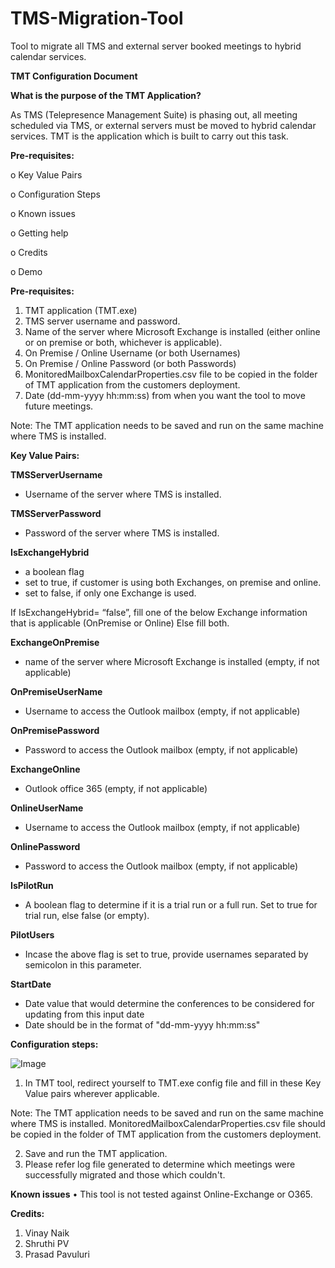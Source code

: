 # TMS-Migration-Tool

Tool to migrate all TMS and external server booked meetings to hybrid calendar services.

**TMT Configuration Document**

**What is the purpose of the TMT Application?**

As TMS (Telepresence Management Suite) is phasing out, all meeting scheduled via TMS, or external servers must be moved to hybrid calendar services.
TMT is the application which is built to carry out this task.

**Pre-requisites:**

o  Key Value Pairs 

o	Configuration Steps

o	Known issues

o	Getting help

o	Credits

o	Demo

**Pre-requisites:**

1.	TMT application (TMT.exe)
2.	TMS server username and password.
3.	Name of the server where Microsoft Exchange is installed (either online or on premise or both, whichever is applicable).
4.	On Premise / Online Username (or both Usernames)
5.	On Premise / Online Password (or both Passwords)
6.	MonitoredMailboxCalendarProperties.csv file to be copied in the folder of TMT application from the customers deployment.
7.	Date (dd-mm-yyyy hh:mm:ss) from when you want the tool to move future meetings.

Note: The TMT application needs to be saved and run on the same machine where TMS is installed.

**Key Value Pairs:**

**TMSServerUsername**
- Username of the server where TMS is installed.

**TMSServerPassword**
- Password of the server where TMS is installed.

**IsExchangeHybrid**
- a boolean flag
- set to true, if customer is using both Exchanges, on premise and online.
- set to false, if only one Exchange is used.

If IsExchangeHybrid= “false”, fill one of the below Exchange information that is applicable (OnPremise or Online)
Else fill both.

**ExchangeOnPremise**
- name of the server where Microsoft Exchange is installed (empty, if not applicable)

**OnPremiseUserName**
- Username to access the Outlook mailbox (empty, if not applicable)

**OnPremisePassword**
- Password to access the Outlook mailbox (empty, if not applicable)

**ExchangeOnline**
- Outlook office 365 (empty, if not applicable)

**OnlineUserName**
- Username to access the Outlook mailbox (empty, if not applicable)

**OnlinePassword**
- Password to access the Outlook mailbox (empty, if not applicable)

**IsPilotRun**
- A boolean flag to determine if it is a trial run or a full run. Set to true for trial run, else false (or empty).

**PilotUsers**
- Incase the above flag is set to true, provide usernames separated by semicolon in this parameter.

**StartDate**
- Date value that would determine the conferences to be considered for updating from this input date
- Date should be in the format of "dd-mm-yyyy hh:mm:ss"

**Configuration steps:**

![Image](https://user-images.githubusercontent.com/119580730/206635046-4a47fc51-534c-4ae0-a066-a4a0c7a2b8f4.png)

1.	In TMT tool, redirect yourself to TMT.exe config file and fill in these Key Value pairs wherever applicable.
            
Note: 
The TMT application needs to be saved and run on the same machine where TMS is installed.
MonitoredMailboxCalendarProperties.csv file should be copied in the folder of TMT application from the customers deployment.

2. Save and run the TMT application.
3. Please refer log file generated to determine which meetings were successfully migrated and those which couldn't.

**Known issues**
•	This tool is not tested against Online-Exchange or O365.

**Credits:**
1.	Vinay Naik
2.	Shruthi PV
3.	Prasad Pavuluri


